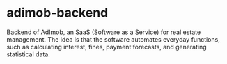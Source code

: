 # adimob-backend
Backend of AdImob, an SaaS (Software as a Service) for real estate management. The idea is that the software automates everyday functions, such as calculating interest, fines, payment forecasts, and generating statistical data.
